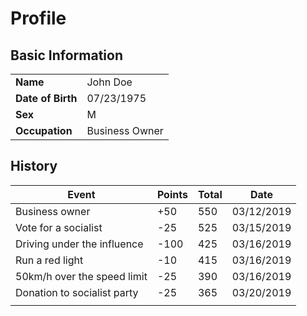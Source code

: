 # Profile
## Basic Information
|                   |                |
|-------------------|----------------|
| **Name**          | John Doe       |
| **Date of Birth** | 07/23/1975     |
| **Sex**           | M              |
| **Occupation**    | Business Owner |

## History
| Event                       | Points | Total | Date       |
|-----------------------------|--------|-------|------------|
| Business owner              | +50    | 550   | 03/12/2019 |
| Vote for a socialist        | -25    | 525   | 03/15/2019 |
| Driving under the influence | -100   | 425   | 03/16/2019 |
| Run a red light             | -10    | 415   | 03/16/2019 |
| 50km/h over the speed limit | -25    | 390   | 03/16/2019 |
| Donation to socialist party | -25    | 365   | 03/20/2019 |
|                             |        |       |            |
